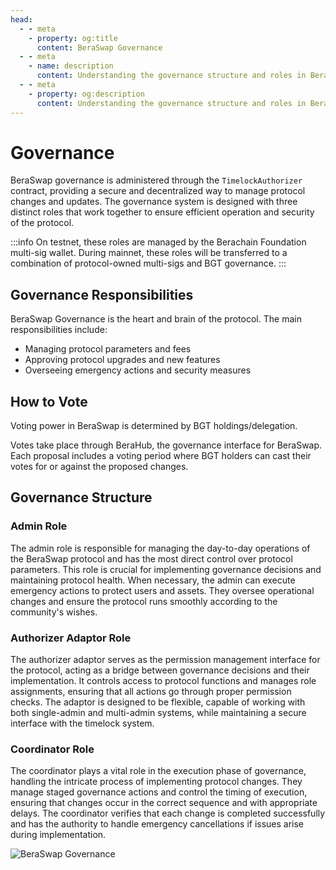 ```yaml
---
head:
  - - meta
    - property: og:title
      content: BeraSwap Governance
  - - meta
    - name: description
      content: Understanding the governance structure and roles in BeraSwap Protocol
  - - meta
    - property: og:description
      content: Understanding the governance structure and roles in BeraSwap Protocol
---
```


# Governance

BeraSwap governance is administered through the `TimelockAuthorizer` contract, providing a secure and decentralized way to manage protocol changes and updates. The governance system is designed with three distinct roles that work together to ensure efficient operation and security of the protocol.

:::info
On testnet, these roles are managed by the Berachain Foundation multi-sig wallet. During mainnet, these roles will be transferred to a combination of protocol-owned multi-sigs and BGT governance.
:::

## Governance Responsibilities

BeraSwap Governance is the heart and brain of the protocol. The main responsibilities include:
- Managing protocol parameters and fees
- Approving protocol upgrades and new features
- Overseeing emergency actions and security measures

## How to Vote

Voting power in BeraSwap is determined by BGT holdings/delegation.

Votes take place through BeraHub, the governance interface for BeraSwap. Each proposal includes a voting period where BGT holders can cast their votes for or against the proposed changes.

## Governance Structure

### Admin Role

The admin role is responsible for managing the day-to-day operations of the BeraSwap protocol and has the most direct control over protocol parameters. This role is crucial for implementing governance decisions and maintaining protocol health. When necessary, the admin can execute emergency actions to protect users and assets. They oversee operational changes and ensure the protocol runs smoothly according to the community's wishes.

### Authorizer Adaptor Role

The authorizer adaptor serves as the permission management interface for the protocol, acting as a bridge between governance decisions and their implementation. It controls access to protocol functions and manages role assignments, ensuring that all actions go through proper permission checks. The adaptor is designed to be flexible, capable of working with both single-admin and multi-admin systems, while maintaining a secure interface with the timelock system.

### Coordinator Role

The coordinator plays a vital role in the execution phase of governance, handling the intricate process of implementing protocol changes. They manage staged governance actions and control the timing of execution, ensuring that changes occur in the correct sequence and with appropriate delays. The coordinator verifies that each change is completed successfully and has the authority to handle emergency cancellations if issues arise during implementation.

![BeraSwap Governance](/assets/governance.png)


